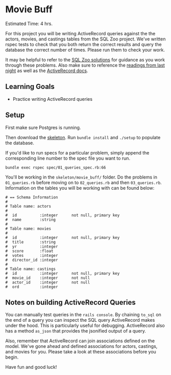 # Movie Buff

Estimated Time: 4 hrs.

For this project you will be writing ActiveRecord queries against the the actors,
movies, and castings tables from the SQL Zoo project. We've written rspec tests
to check that you both return the correct results and query the database the
correct number of times. Please run them to check your work.

It may be helpful to refer to the [SQL Zoo solutions][sql-zoo-solutions] for guidance as
you work through these problems. Also make sure to reference the [readings from last
night][active-record-readings] as well as the [ActiveRecord docs][active-record-docs].

## Learning Goals

* Practice writing ActiveRecord queries

## Setup

First make sure Postgres is running.

Then download the [skeleton](./skeleton.zip?raw=true). Run `bundle install`
and `./setup` to populate the database.

If you'd like to run specs for a particular problem,
simply append the corresponding line number to the spec file you want to run.

```
bundle exec rspec spec/01_queries_spec.rb:66
```

You'll be working in the `skeleton/movie_buff/` folder. Do the problems in `01_queries.rb`
before moving on to `02_queries.rb` and then `03_queries.rb`. Information on the tables you
will be working with can be found below:

```
# == Schema Information
#
# Table name: actors
#
#  id          :integer      not null, primary key
#  name        :string
#
# Table name: movies
#
#  id          :integer      not null, primary key
#  title       :string
#  yr          :integer
#  score       :float
#  votes       :integer
#  director_id :integer
#
# Table name: castings
#  id          :integer      not null, primary key
#  movie_id    :integer      not null
#  actor_id    :integer      not null
#  ord         :integer

```

## Notes on building ActiveRecord Queries

You can manually test queries in the `rails console`. By chaining `to_sql` on
the end of a query you can inspect the SQL query ActiveRecord makes under the
hood. This is particularly useful for debugging. ActiveRecord also has a method
`as_json` that provides the jsonified output of a query.

Also, remember that ActiveRecord can join associations defined on the model. We've gone ahead and
defined associations for actors, castings, and movies for you. Please take a look
at these associations before you begin.

Have fun and good luck!

[sql-zoo-solutions]: https://github.com/appacademy/curriculum/tree/master/sql/projects/sqlzoo/solution
[active-record-readings]: https://github.com/appacademy/curriculum/tree/master/sql#readings-65-min
[active-record-docs]: http://guides.rubyonrails.org/active_record_querying.html
